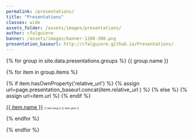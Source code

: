 ```yaml
---
permalink: /presentations/
title: "Presentations"
classes: wide
assets_folder: /assets/images/presentations/
author: cfalguiere
banner: /assets/images/banner-1200-300.png
presentation_baseurl: http://cfalguiere.github.io/Presentations/
---
```

{% for group in site.data.presentations.groups %}
{{ group.name }}

  {% for item in group.items %}

  {% if item.hasOwnProperty('relative_url') %}
    {% assign url=page.presentation_baseurl.concat(item.relative_url ) %}
  {% else %}
    {% assign url=item.url %}
  {% endif %}

  <a href="{{ url }}" target="blank">{{ item.name }}</a> <span style="font-size: 0.5em">{{ item.lang }}  {{ item.year }}</span>

  {% endfor %}

{% endfor %}
